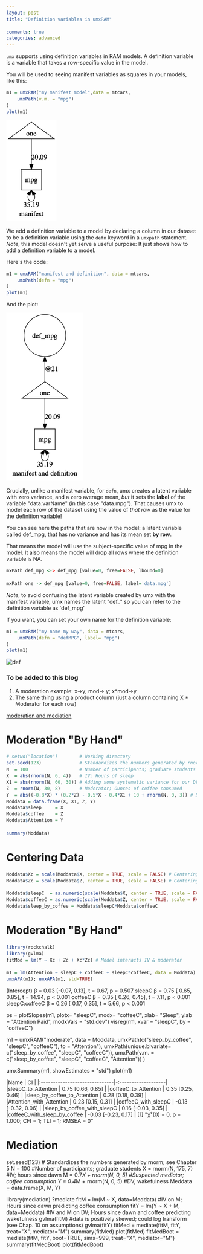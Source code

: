 ```yaml
---
layout: post
title: "Definition variables in umxRAM"

comments: true
categories: advanced
---
```



`umx` supports using definition variables in RAM models. A definition variable is a variable that takes a row-specific value in the model.

You will be used to seeing manifest variables as squares in your models, like this:

```R
m1 = umxRAM("my manifest model",data = mtcars,
	umxPath(v.m. = "mpg")
)
plot(m1)
```
![manifest](/media/definition_variables/manifest.png "manifest variable with variance")

We add a definition variable to a model by declaring a column in our dataset to be a definition variable using the `defn` keyword in a `umxpath` statement.
*Note*, this model doesn't yet serve a useful purpose: It just shows how to add a definition variable to a model.

Here's the code:

```R
m1 = umxRAM("manifest and definition", data = mtcars,
	umxPath(defn = "mpg")
)
plot(m1)
```
And the plot:

![def](/media/definition_variables/manifest_and_definition.png "Definition variable as a data.labeled latent")

Crucially, unlike a manifest variable, for `defn`, umx creates a latent variable with zero variance, and a zero average mean, *but* it sets the **label** of the variable "data.varName" (in this case "data.mpg").
That causes umx to model each row of the dataset using the value of *that row* as the value for the definition variable!

You can see here the paths that are now in the model: a latent variable called def_mpg, that has no variance and has its mean set **by row**.

That means the model will use the subject-specific value of mpg in the model. It also means the model will drop all rows where the definition variable is NA.

```R
mxPath def_mpg <-> def_mpg [value=0, free=FALSE, lbound=0]

mxPath one -> def_mpg [value=0, free=FALSE, label='data.mpg']
```

*Note*, to avoid confusing the latent variable created by umx with the manifest variable, umx names the latent "def_"
so you can refer to the definition variable as 'def_mpg'

If you want, you can set your own name for the definition variable:

```R
m1 = umxRAM("my name my way", data = mtcars,
	umxPath(defn = "defMPG", label= "mpg")
)
plot(m1)
```

![def](/media/definition_variables/named_def.png "Definition variable with an arbitrary name")

### To be added to this blog

1. A moderation example: x->y; mod-> y; x*mod->y
2. The same thing using a product column (just a column containing X * Moderator for each row)


[moderation and mediation](https://ademos.people.uic.edu/Chapter14.html#31_example_moderation_data)

# Moderation "By Hand"

```R
# setwd("location")        # Working directory
set.seed(123)              # Standardizes the numbers generated by rnorm; see Chapter 5
N  = 100                   # Number of participants; graduate students
X  = abs(rnorm(N, 6, 4))   # IV; Hours of sleep
X1 = abs(rnorm(N, 60, 30)) # Adding some systematic variance for our DV
Z  = rnorm(N, 30, 8)       # Moderator; Ounces of coffee consumed
Y  = abs((-0.8*X) * (0.2*Z) - 0.5*X - 0.4*X1 + 10 + rnorm(N, 0, 3)) # DV; Attention Paid
Moddata = data.frame(X, X1, Z, Y)
Moddata$sleep     = X
Moddata$coffee    = Z
Moddata$Attention = Y

summary(Moddata)
```

# Centering Data

```R
Moddata$Xc = scale(Moddata$X, center = TRUE, scale = FALSE) # Centering IV; hours of sleep
Moddata$Zc = scale(Moddata$Z, center = TRUE, scale = FALSE) # Centering moderator; coffee consumption

Moddata$sleepC  = as.numeric(scale(Moddata$X, center = TRUE, scale = FALSE)) # Centering IV; hours of sleep
Moddata$coffeeC = as.numeric(scale(Moddata$Z, center = TRUE, scale = FALSE)) # Centering moderator; coffee consumption
Moddata$sleep_by_coffee = Moddata$sleepC*Moddata$coffeeC
```

# Moderation "By Hand"

```R
library(rockchalk)
library(gvlma)
fitMod = lm(Y ~ Xc + Zc + Xc*Zc) # Model interacts IV & moderator

m1 = lm(Attention ~ sleepC + coffeeC + sleepC*coffeeC, data = Moddata) # Model interacts IV & moderator
umxAPA(m1); umxAPA(m1, std=TRUE)

```
(Intercept)    β = 0.03 [-0.07, 0.13], t =  0.67, p = 0.507
sleepC         β = 0.75 [ 0.65, 0.85], t = 14.94, p < 0.001
coffeeC        β = 0.35 [ 0.26, 0.45], t =  7.11, p < 0.001
sleepC:coffeeC β = 0.26 [ 0.17, 0.35], t =  5.66, p < 0.001

ps = plotSlopes(m1, plotx= "sleepC", modx= "coffeeC", xlab= "Sleep", ylab = "Attention Paid", modxVals = "std.dev")
visreg(m1, xvar = "sleepC", by = "coffeeC")

m1 = umxRAM("moderate", data = Moddata,
	umxPath(c("sleep_by_coffee", "sleepC", "coffeeC"), to = "Attention"),
	umxPath(unique.bivariate= c("sleep_by_coffee", "sleepC", "coffeeC")),
	umxPath(v.m. = c("sleep_by_coffee", "sleepC", "coffeeC", "Attention"))
)

umxSummary(m1, showEstimates = "std")
plot(m1)

|Name                           | CI                  |
|:------------------------------|-:-------------------|
|sleepC_to_Attention            | 0.75 [0.66, 0.85]   |
|coffeeC_to_Attention           | 0.35 [0.25, 0.46]   |
|sleep_by_coffee_to_Attention   | 0.28 [0.18, 0.39]   |
|Attention_with_Attention       | 0.23 [0.15, 0.31]   |
|coffeeC_with_sleepC            | -0.13 [-0.32, 0.06] |
|sleep_by_coffee_with_sleepC    | 0.16 [-0.03, 0.35]  |
|coffeeC_with_sleep_by_coffee   | -0.03 [-0.23, 0.17] |
[1] "χ²(0) = 0, p = 1.000; CFI = 1; TLI = 1; RMSEA = 0"


# Mediation

set.seed(123) # Standardizes the numbers generated by rnorm; see Chapter 5
N = 100 #Number of participants; graduate students
X = rnorm(N, 175, 7) #IV; hours since dawn
M = 0.7*X + rnorm(N, 0, 5) #Suspected mediator; coffee consumption 
Y = 0.4*M + rnorm(N, 0, 5) #DV; wakefulness
Meddata = data.frame(X, M, Y)

library(mediation)
?mediate
fitM = lm(M ~ X,     data=Meddata) #IV on M; Hours since dawn predicting coffee consumption
fitY = lm(Y ~ X + M, data=Meddata) #IV and M on DV; Hours since dawn and coffee predicting wakefulness
gvlma(fitM) #data is positively skewed; could log transform (see Chap. 10 on assumptions)
gvlma(fitY)
fitMed = mediate(fitM, fitY, treat="X", mediator="M")
summary(fitMed)
plot(fitMed)
fitMedBoot = mediate(fitM, fitY, boot=TRUE, sims=999, treat="X", mediator="M")
summary(fitMedBoot)
plot(fitMedBoot)

